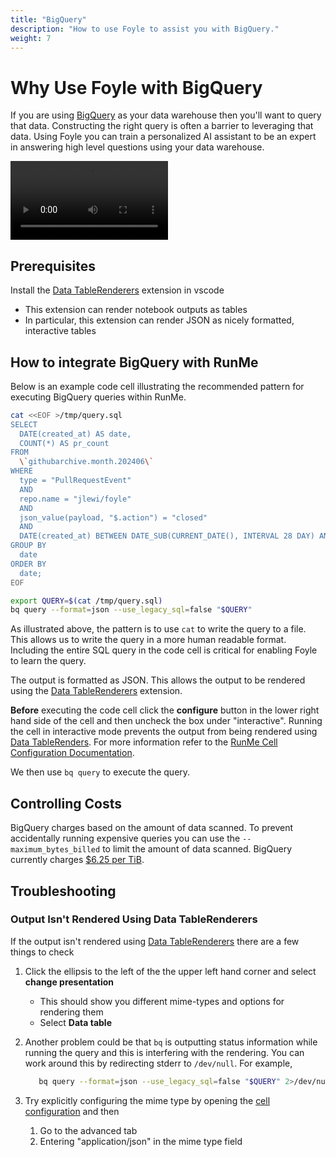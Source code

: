 ```yaml
---
title: "BigQuery"
description: "How to use Foyle to assist you with BigQuery."
weight: 7
---
```


# Why Use Foyle with BigQuery

If you are using [BigQuery](https://cloud.google.com/bigquery/docs/introduction) as your data warehouse then you'll want to query that data. Constructing the right query
is often a barrier to leveraging that data. Using Foyle you can train a personalized AI assistant to be an expert in answering
high level questions using your data warehouse.

<video controls style="max-width: 50%; height: auto;">
  <source src="https://storage.googleapis.com/foyle-public/videos/bigqueryfoyle.mp4" type="video/mp4">
  Your browser does not support the video tag.
</video>

## Prerequisites

Install the [Data TableRenderers](https://marketplace.visualstudio.com/items?itemName=RandomFractalsInc.vscode-data-table) extension in vscode 
* This extension can render notebook outputs as tables
* In particular, this extension can render JSON as nicely formatted, interactive tables

## How to integrate BigQuery with RunMe

Below is an example code cell illustrating the recommended pattern for executing BigQuery queries within RunMe.

```bash
cat <<EOF >/tmp/query.sql
SELECT
  DATE(created_at) AS date,
  COUNT(*) AS pr_count
FROM
  \`githubarchive.month.202406\`
WHERE
  type = "PullRequestEvent"
  AND 
  repo.name = "jlewi/foyle"
  AND
  json_value(payload, "$.action") = "closed"
  AND
  DATE(created_at) BETWEEN DATE_SUB(CURRENT_DATE(), INTERVAL 28 DAY) AND CURRENT_DATE()
GROUP BY
  date
ORDER BY
  date;
EOF

export QUERY=$(cat /tmp/query.sql)
bq query --format=json --use_legacy_sql=false "$QUERY"
```

As illustrated above, the pattern is to use `cat` to write the query to a file. This allows
us to write the query in a more human readable format. Including the entire SQL query in the code
cell is critical for enabling Foyle to learn the query.

The output is formatted as JSON. This allows the output to be rendered using the
[Data TableRenderers](https://marketplace.visualstudio.com/items?itemName=RandomFractalsInc.vscode-data-table) extension.

**Before** executing the code cell click the **configure** button in the lower right hand side of the cell
and then uncheck the box under "interactive". Running the cell in interactive mode prevents the output from
being rendered using [Data TableRenders](https://marketplace.visualstudio.com/items?itemName=RandomFractalsInc.vscode-data-table).
For more information refer to the [RunMe Cell Configuration Documentation](https://docs.runme.dev/configuration/cell-level#human-friendly-output).

We then use `bq query` to execute the query.

## Controlling Costs

BigQuery charges based on the amount of data scanned. To prevent accidentally running expensive queries you can
use the `--maximum_bytes_billed` to limit the amount of data scanned. BigQuery currently charges 
[$6.25 per TiB](https://cloud.google.com/bigquery/pricing?utm_source=google&utm_medium=cpc&utm_campaign=na-US-all-en-dr-bkws-all-all-trial-e-dr-1707554&utm_content=text-ad-none-any-DEV_c-CRE_665665924753-ADGP_Hybrid%20%7C%20BKWS%20-%20MIX%20%7C%20Txt-Data%20Analytics-BigQuery%20Pricing-KWID_43700077225652872-kwd-143282056846&utm_term=KW_bigquery%20pricing-ST_bigquery%20pricing&gad_source=1&gclid=CjwKCAjw1emzBhB8EiwAHwZZxXo8uWH1p4uadk24MVHGjFH31J9NG3GCqCWKEg2uNnf83lgsIxcdfhoC5JYQAvD_BwE&gclsrc=aw.ds).

## Troubleshooting
### Output Isn't Rendered Using Data TableRenderers

If the output isn't rendered using [Data TableRenderers](https://marketplace.visualstudio.com/items?itemName=RandomFractalsInc.vscode-data-table)
there are a few things to check

1. Click the ellipsis to the left of the the upper left hand corner and select **change presentation**
   * This should show you different mime-types and options for rendering them
   * Select **Data table** 

1. Another problem could be that `bq` is outputting status information while running the query
and this is interfering with the rendering. You can work around this by redirecting stderr to `/dev/null`. For
example,

   ```bash
      bq query --format=json --use_legacy_sql=false "$QUERY" 2>/dev/null
   ```
   
1. Try explicitly configuring the mime type by opening the [cell configuration](https://docs.runme.dev/configuration/cell-level#configuration-of-cell) and then
   1. Go to the advanced tab
   2. Entering "application/json" in the mime type field




